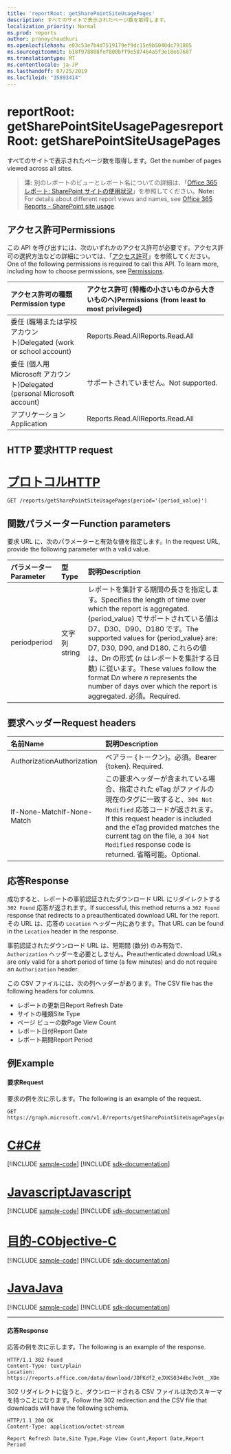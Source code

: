 ```yaml
---
title: 'reportRoot: getSharePointSiteUsagePages'
description: すべてのサイトで表示されたページ数を取得します。
localization_priority: Normal
ms.prod: reports
author: pranoychaudhuri
ms.openlocfilehash: e03c53e7b4d7519179ef9dc15e9b5040dc791805
ms.sourcegitcommit: b18f978808fef800bff9e587464a5f3e18eb7687
ms.translationtype: MT
ms.contentlocale: ja-JP
ms.lasthandoff: 07/25/2019
ms.locfileid: "35893414"
---
```

# <a name="reportroot-getsharepointsiteusagepages"></a><span data-ttu-id="280e8-103">reportRoot: getSharePointSiteUsagePages</span><span class="sxs-lookup"><span data-stu-id="280e8-103">reportRoot: getSharePointSiteUsagePages</span></span>

<span data-ttu-id="280e8-104">すべてのサイトで表示されたページ数を取得します。</span><span class="sxs-lookup"><span data-stu-id="280e8-104">Get the number of pages viewed across all sites.</span></span>

> <span data-ttu-id="280e8-105">**注:** 別のレポートのビューとレポート名についての詳細は、「[Office 365 レポート: SharePoint サイトの使用状況](https://support.office.com/client/SharePoint-site-usage-4ecfb843-e5d5-464d-8bf6-7ed512a9b213)」を参照してください。</span><span class="sxs-lookup"><span data-stu-id="280e8-105">**Note:** For details about different report views and names, see [Office 365 Reports - SharePoint site usage](https://support.office.com/client/SharePoint-site-usage-4ecfb843-e5d5-464d-8bf6-7ed512a9b213).</span></span>

## <a name="permissions"></a><span data-ttu-id="280e8-106">アクセス許可</span><span class="sxs-lookup"><span data-stu-id="280e8-106">Permissions</span></span>

<span data-ttu-id="280e8-p101">この API を呼び出すには、次のいずれかのアクセス許可が必要です。アクセス許可の選択方法などの詳細については、「[アクセス許可](/graph/permissions-reference)」を参照してください。</span><span class="sxs-lookup"><span data-stu-id="280e8-p101">One of the following permissions is required to call this API. To learn more, including how to choose permissions, see [Permissions](/graph/permissions-reference).</span></span>

| <span data-ttu-id="280e8-109">アクセス許可の種類</span><span class="sxs-lookup"><span data-stu-id="280e8-109">Permission type</span></span>                        | <span data-ttu-id="280e8-110">アクセス許可 (特権の小さいものから大きいものへ)</span><span class="sxs-lookup"><span data-stu-id="280e8-110">Permissions (from least to most privileged)</span></span> |
| :------------------------------------- | :--------------------------------------- |
| <span data-ttu-id="280e8-111">委任 (職場または学校アカウント)</span><span class="sxs-lookup"><span data-stu-id="280e8-111">Delegated (work or school account)</span></span>     | <span data-ttu-id="280e8-112">Reports.Read.All</span><span class="sxs-lookup"><span data-stu-id="280e8-112">Reports.Read.All</span></span>                         |
| <span data-ttu-id="280e8-113">委任 (個人用 Microsoft アカウント)</span><span class="sxs-lookup"><span data-stu-id="280e8-113">Delegated (personal Microsoft account)</span></span> | <span data-ttu-id="280e8-114">サポートされていません。</span><span class="sxs-lookup"><span data-stu-id="280e8-114">Not supported.</span></span>                           |
| <span data-ttu-id="280e8-115">アプリケーション</span><span class="sxs-lookup"><span data-stu-id="280e8-115">Application</span></span>                            | <span data-ttu-id="280e8-116">Reports.Read.All</span><span class="sxs-lookup"><span data-stu-id="280e8-116">Reports.Read.All</span></span>                         |

## <a name="http-request"></a><span data-ttu-id="280e8-117">HTTP 要求</span><span class="sxs-lookup"><span data-stu-id="280e8-117">HTTP request</span></span>


# <a name="httptabhttp"></a>[<span data-ttu-id="280e8-118">プロトコル</span><span class="sxs-lookup"><span data-stu-id="280e8-118">HTTP</span></span>](#tab/http)
<!-- { "blockType": "ignored" } --> 

```http
GET /reports/getSharePointSiteUsagePages(period='{period_value}')
```

## <a name="function-parameters"></a><span data-ttu-id="280e8-119">関数パラメーター</span><span class="sxs-lookup"><span data-stu-id="280e8-119">Function parameters</span></span>

<span data-ttu-id="280e8-120">要求 URL に、次のパラメーターと有効な値を指定します。</span><span class="sxs-lookup"><span data-stu-id="280e8-120">In the request URL, provide the following parameter with a valid value.</span></span>

| <span data-ttu-id="280e8-121">パラメーター</span><span class="sxs-lookup"><span data-stu-id="280e8-121">Parameter</span></span> | <span data-ttu-id="280e8-122">型</span><span class="sxs-lookup"><span data-stu-id="280e8-122">Type</span></span>   | <span data-ttu-id="280e8-123">説明</span><span class="sxs-lookup"><span data-stu-id="280e8-123">Description</span></span>                              |
| :-------- | :----- | :--------------------------------------- |
| <span data-ttu-id="280e8-124">period</span><span class="sxs-lookup"><span data-stu-id="280e8-124">period</span></span>    | <span data-ttu-id="280e8-125">文字列</span><span class="sxs-lookup"><span data-stu-id="280e8-125">string</span></span> | <span data-ttu-id="280e8-126">レポートを集計する期間の長さを指定します。</span><span class="sxs-lookup"><span data-stu-id="280e8-126">Specifies the length of time over which the report is aggregated.</span></span> <span data-ttu-id="280e8-127">{period_value} でサポートされている値は D7、D30、D90、D180 です。</span><span class="sxs-lookup"><span data-stu-id="280e8-127">The supported values for {period_value} are: D7, D30, D90, and D180.</span></span> <span data-ttu-id="280e8-128">これらの値は、D*n* の形式 (*n* はレポートを集計する日数) に従います。</span><span class="sxs-lookup"><span data-stu-id="280e8-128">These values follow the format D*n* where *n* represents the number of days over which the report is aggregated.</span></span> <span data-ttu-id="280e8-129">必須。</span><span class="sxs-lookup"><span data-stu-id="280e8-129">Required.</span></span> |

## <a name="request-headers"></a><span data-ttu-id="280e8-130">要求ヘッダー</span><span class="sxs-lookup"><span data-stu-id="280e8-130">Request headers</span></span>

| <span data-ttu-id="280e8-131">名前</span><span class="sxs-lookup"><span data-stu-id="280e8-131">Name</span></span>          | <span data-ttu-id="280e8-132">説明</span><span class="sxs-lookup"><span data-stu-id="280e8-132">Description</span></span>                              |
| :------------ | :--------------------------------------- |
| <span data-ttu-id="280e8-133">Authorization</span><span class="sxs-lookup"><span data-stu-id="280e8-133">Authorization</span></span> | <span data-ttu-id="280e8-p103">ベアラー {トークン}。必須。</span><span class="sxs-lookup"><span data-stu-id="280e8-p103">Bearer {token}. Required.</span></span>                |
| <span data-ttu-id="280e8-136">If-None-Match</span><span class="sxs-lookup"><span data-stu-id="280e8-136">If-None-Match</span></span> | <span data-ttu-id="280e8-137">この要求ヘッダーが含まれている場合、指定された eTag がファイルの現在のタグに一致すると、`304 Not Modified` 応答コードが返されます。</span><span class="sxs-lookup"><span data-stu-id="280e8-137">If this request header is included and the eTag provided matches the current tag on the file, a `304 Not Modified` response code is returned.</span></span> <span data-ttu-id="280e8-138">省略可能。</span><span class="sxs-lookup"><span data-stu-id="280e8-138">Optional.</span></span> |

## <a name="response"></a><span data-ttu-id="280e8-139">応答</span><span class="sxs-lookup"><span data-stu-id="280e8-139">Response</span></span>

<span data-ttu-id="280e8-140">成功すると、レポートの事前認証されたダウンロード URL にリダイレクトする `302 Found` 応答が返されます。</span><span class="sxs-lookup"><span data-stu-id="280e8-140">If successful, this method returns a `302 Found` response that redirects to a preauthenticated download URL for the report.</span></span> <span data-ttu-id="280e8-141">その URL は、応答の `Location` ヘッダー内にあります。</span><span class="sxs-lookup"><span data-stu-id="280e8-141">That URL can be found in the `Location` header in the response.</span></span>

<span data-ttu-id="280e8-142">事前認証されたダウンロード URL は、短期間 (数分) のみ有効で、`Authorization` ヘッダーを必要としません。</span><span class="sxs-lookup"><span data-stu-id="280e8-142">Preauthenticated download URLs are only valid for a short period of time (a few minutes) and do not require an `Authorization` header.</span></span>

<span data-ttu-id="280e8-143">この CSV ファイルには、次の列ヘッダーがあります。</span><span class="sxs-lookup"><span data-stu-id="280e8-143">The CSV file has the following headers for columns.</span></span>

- <span data-ttu-id="280e8-144">レポートの更新日</span><span class="sxs-lookup"><span data-stu-id="280e8-144">Report Refresh Date</span></span>
- <span data-ttu-id="280e8-145">サイトの種類</span><span class="sxs-lookup"><span data-stu-id="280e8-145">Site Type</span></span>
- <span data-ttu-id="280e8-146">ページ ビューの数</span><span class="sxs-lookup"><span data-stu-id="280e8-146">Page View Count</span></span>
- <span data-ttu-id="280e8-147">レポート日付</span><span class="sxs-lookup"><span data-stu-id="280e8-147">Report Date</span></span>
- <span data-ttu-id="280e8-148">レポート期間</span><span class="sxs-lookup"><span data-stu-id="280e8-148">Report Period</span></span>

## <a name="example"></a><span data-ttu-id="280e8-149">例</span><span class="sxs-lookup"><span data-stu-id="280e8-149">Example</span></span>

#### <a name="request"></a><span data-ttu-id="280e8-150">要求</span><span class="sxs-lookup"><span data-stu-id="280e8-150">Request</span></span>

<span data-ttu-id="280e8-151">要求の例を次に示します。</span><span class="sxs-lookup"><span data-stu-id="280e8-151">The following is an example of the request.</span></span>

<!--{
  "blockType": "request",
  "isComposable": true,
  "name": "reportroot_getsharepointsiteusagepages"
}-->

```http
GET https://graph.microsoft.com/v1.0/reports/getSharePointSiteUsagePages(period='D7')
```
# <a name="ctabcsharp"></a>[<span data-ttu-id="280e8-152">C#</span><span class="sxs-lookup"><span data-stu-id="280e8-152">C#</span></span>](#tab/csharp)
[!INCLUDE [sample-code](../includes/snippets/csharp/reportroot-getsharepointsiteusagepages-csharp-snippets.md)]
[!INCLUDE [sdk-documentation](../includes/snippets/snippets-sdk-documentation-link.md)]

# <a name="javascripttabjavascript"></a>[<span data-ttu-id="280e8-153">Javascript</span><span class="sxs-lookup"><span data-stu-id="280e8-153">Javascript</span></span>](#tab/javascript)
[!INCLUDE [sample-code](../includes/snippets/javascript/reportroot-getsharepointsiteusagepages-javascript-snippets.md)]
[!INCLUDE [sdk-documentation](../includes/snippets/snippets-sdk-documentation-link.md)]

# <a name="objective-ctabobjc"></a>[<span data-ttu-id="280e8-154">目的-C</span><span class="sxs-lookup"><span data-stu-id="280e8-154">Objective-C</span></span>](#tab/objc)
[!INCLUDE [sample-code](../includes/snippets/objc/reportroot-getsharepointsiteusagepages-objc-snippets.md)]
[!INCLUDE [sdk-documentation](../includes/snippets/snippets-sdk-documentation-link.md)]

# <a name="javatabjava"></a>[<span data-ttu-id="280e8-155">Java</span><span class="sxs-lookup"><span data-stu-id="280e8-155">Java</span></span>](#tab/java)
[!INCLUDE [sample-code](../includes/snippets/java/reportroot-getsharepointsiteusagepages-java-snippets.md)]
[!INCLUDE [sdk-documentation](../includes/snippets/snippets-sdk-documentation-link.md)]

---


#### <a name="response"></a><span data-ttu-id="280e8-156">応答</span><span class="sxs-lookup"><span data-stu-id="280e8-156">Response</span></span>

<span data-ttu-id="280e8-157">応答の例を次に示します。</span><span class="sxs-lookup"><span data-stu-id="280e8-157">The following is an example of the response.</span></span>

<!-- {
  "blockType": "response",
  "truncated": true,
  "@odata.type": "microsoft.graph.report"
} -->

```http
HTTP/1.1 302 Found
Content-Type: text/plain
Location: https://reports.office.com/data/download/JDFKdf2_eJXKS034dbc7e0t__XDe
```

<span data-ttu-id="280e8-158">302 リダイレクトに従うと、ダウンロードされる CSV ファイルは次のスキーマを持つことになります。</span><span class="sxs-lookup"><span data-stu-id="280e8-158">Follow the 302 redirection and the CSV file that downloads will have the following schema.</span></span>

<!-- { "blockType": "ignored" } --> 

```http
HTTP/1.1 200 OK
Content-Type: application/octet-stream

Report Refresh Date,Site Type,Page View Count,Report Date,Report Period
```
<!-- uuid: 8fcb5dbc-d5aa-4681-8e31-b001d5168d79 
2015-10-25 14:57:30 UTC -->
<!-- {
  "type": "#page.annotation",
  "description": "Example",
  "keywords": "",
  "section": "documentation",
  "tocPath": "",
  "suppressions": [
  ]
}-->
